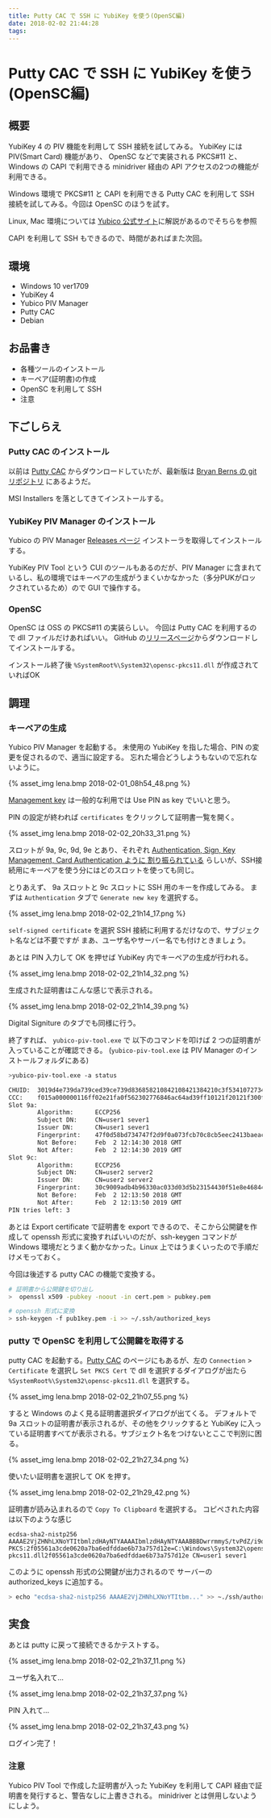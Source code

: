 ```yaml
---
title: Putty CAC で SSH に YubiKey を使う(OpenSC編)
date: 2018-02-02 21:44:28
tags:
---
```


# Putty CAC で SSH に YubiKey を使う(OpenSC編)

## 概要

YubiKey 4 の PIV 機能を利用して SSH 接続を試してみる。
YubiKey には PIV(Smart Card) 機能があり、 OpenSC などで実装される PKCS#11 と、 Windows の CAPI で利用できる minidriver 経由の API アクセスの2つの機能が利用できる。

Windows 環境で PKCS#11 と CAPI を利用できる Putty CAC を利用して SSH 接続を試してみる。今回は OpenSC のほうを試す。

Linux, Mac 環境については [Yubico 公式サイト](https://developers.yubico.com/PIV/Guides/SSH_with_PIV_and_PKCS11.html)に解説があるのでそちらを参照

CAPI を利用して SSH もできるので、時間があればまた次回。

## 環境

* Windows 10 ver1709
* YubiKey 4
* Yubico PIV Manager
* Putty CAC
* Debian

## お品書き

* 各種ツールのインストール
* キーペア(証明書)の作成
* OpenSC を利用して SSH
* 注意

## 下ごしらえ

### Putty CAC のインストール

以前は [Putty CAC](https://risacher.org/putty-cac/) からダウンロードしていたが、最新版は [Bryan Berns の git リポジトリ](https://github.com/NoMoreFood/putty-cac/releases) にあるようだ。

MSI Installers を落としてきてインストールする。

### YubiKey PIV Manager のインストール

Yubico の PIV Manager [Releases ページ](https://developers.yubico.com/yubikey-piv-manager/Releases/) インストーラを取得してインストールする。

YubiKey PIV Tool という CUI のツールもあるのだが、PIV Manager に含まれているし、私の環境ではキーペアの生成がうまくいかなかった（多分PUKがロックされているため）ので GUI で操作する。

### OpenSC

OpenSC は OSS の PKCS#11 の実装らしい。
今回は Putty CAC を利用するので dll ファイルだけあればいい。
GitHub の[リリースページ](https://github.com/OpenSC/OpenSC/releases/tag/0.17.0)からダウンロードしてインストールする。

インストール終了後 `%SystemRoot%\System32\opensc-pkcs11.dll` が作成されていればOK

## 調理

### キーペアの生成

Yubico PIV Manager を起動する。
未使用の YubiKey を指した場合、PIN の変更を促されるので、適当に設定する。
忘れた場合どうしようもないので忘れないように。

{% asset_img lena.bmp 2018-02-01_08h54_48.png %}

[Management key](https://developers.yubico.com/yubikey-piv-manager/PIN_and_Management_Key.html) は一般的な利用では Use PIN as key でいいと思う。

PIN の設定が終われば `certificates` をクリックして証明書一覧を開く。

{% asset_img lena.bmp 2018-02-02_20h33_31.png %}

スロットが 9a, 9c, 9d, 9e とあり、それぞれ [Authentication, Sign, Key Management, Card Authentication ように 割り振られている](https://developers.yubico.com/PIV/Introduction/Certificate_slots.html) らしいが、SSH接続用にキーペアを使う分にはどのスロットを使っても同じ。

とりあえず、 9a スロットと 9c スロットに SSH 用のキーを作成してみる。
まずは `Authentication` タブで `Generate new key` を選択する。

{% asset_img lena.bmp 2018-02-02_21h14_17.png %}

`self-signed certificate` を選択
SSH 接続に利用するだけなので、サブジェクト名などは不要ですが
まあ、ユーザ名やサーバー名でも付けときましょう。

あとは PIN 入力して OK を押せば YubiKey 内でキーペアの生成が行われる。

{% asset_img lena.bmp 2018-02-02_21h14_32.png %}

生成された証明書はこんな感じで表示される。

{% asset_img lena.bmp 2018-02-02_21h14_39.png %}

Digital Signiture のタブでも同様に行う。

終了すれば、 `yubico-piv-tool.exe` で 以下のコマンドを叩けば 2 つの証明書が入っていることが確認できる。
(`yubico-piv-tool.exe` は PIV Manager のインストールフォルダにある)

```sh
>yubico-piv-tool.exe -a status

CHUID:  3019d4e739da739ced39ce739d836858210842108421384210c3f5341072734954600b79360e9ac8846ccfa77d350832303330303130313e00fe00
CCC:    f015a000000116ff02e21fa0f562302776846ac64ad39ff10121f20121f300f40100f50110f600f700fa00fb00fc00fd00fe00
Slot 9a:
        Algorithm:      ECCP256
        Subject DN:     CN=user1 sever1
        Issuer DN:      CN=user1 sever1
        Fingerprint:    47f0d58bd734747f2d9f0a073fcb70c8cb5eec2413baeaca200e5de4199546c0
        Not Before:     Feb  2 12:14:30 2018 GMT
        Not After:      Feb  2 12:14:30 2019 GMT
Slot 9c:
        Algorithm:      ECCP256
        Subject DN:     CN=user2 server2
        Issuer DN:      CN=user2 server2
        Fingerprint:    30c9009adb4b96330ac033d03d5b23154430f51e8e4684499c4b5611b993ee88
        Not Before:     Feb  2 12:13:50 2018 GMT
        Not After:      Feb  2 12:13:50 2019 GMT
PIN tries left: 3
```

あとは Export certificate で証明書を export できるので、そこから公開鍵を作成して openssh 形式に変換すればいいのだが、ssh-keygen コマンドが Windows 環境だとうまく動かなかった。Linux 上ではうまくいったので手順だけメモっておく。

今回は後述する putty CAC の機能で変換する。

```sh
# 証明書から公開鍵を切り出し
>  openssl x509 -pubkey -noout -in cert.pem > pubkey.pem

# openssh 形式に変換
> ssh-keygen -f pub1key.pem -i >> ~/.ssh/authorized_keys
```

### putty で OpenSC を利用して公開鍵を取得する

putty CAC を起動する。[Putty CAC](https://risacher.org/putty-cac/) のページにもあるが、左の `Connection` > `Certificate`  を選択し `Set PKCS Cert` で dll を選択するダイアログが出たら `%SystemRoot%\System32\opensc-pkcs11.dll` を選択する。

{% asset_img lena.bmp 2018-02-02_21h07_55.png %}

すると Windows のよく見る証明書選択ダイアログが出てくる。
デフォルトで 9a スロットの証明書が表示されるが、その他をクリックすると YubiKey に入っている証明書すべてが表示される。サブジェクト名をつけないとここで判別に困る。

{% asset_img lena.bmp 2018-02-02_21h27_34.png %}

使いたい証明書を選択して OK を押す。

{% asset_img lena.bmp 2018-02-02_21h29_42.png %}

証明書が読み込まれるので `Copy To Clipboard` を選択する。
コピペされた内容は以下のような感じ

```ssh
ecdsa-sha2-nistp256 AAAAE2VjZHNhLXNoYTItbmlzdHAyNTYAAAAIbmlzdHAyNTYAAABBBDwrrmmyS/tvPdZ/i9oe6HT7+Z7h+/+FuLqQFDVq+5+Yj3lo6mkK35R3sYLvCHWIKVnL/gv5pEX3YCmzikPUZJc= PKCS:2f05561a3cde0620a7ba6edfddae6b73a757d12e=C:\Windows\System32\opensc-pkcs11.dll2f05561a3cde0620a7ba6edfddae6b73a757d12e CN=user1 sever1
```

このように openssh 形式の公開鍵が出力されるので サーバーの authorized_keys に追加する。

```sh
> echo "ecdsa-sha2-nistp256 AAAAE2VjZHNhLXNoYTItbm..." >> ~./ssh/authorized_keys
```

## 実食

あとは putty に戻って接続できるかテストする。

{% asset_img lena.bmp 2018-02-02_21h37_11.png %}

ユーザ名入れて…

{% asset_img lena.bmp 2018-02-02_21h37_37.png %}

PIN 入れて…

{% asset_img lena.bmp 2018-02-02_21h37_43.png %}

ログイン完了！


### 注意

Yubico PIV Tool で作成した証明書が入った YubiKey を利用して
CAPI 経由で証明書を発行すると、警告なしに上書きされる。
minidriver とは併用しないようにしよう。
